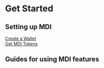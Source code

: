 # Get Started

## Setting up MDI

[Create a Wallet]()\
[Get MDI Tokens]()

## Guides for using MDI features
